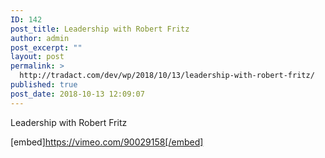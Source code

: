 ```yaml
---
ID: 142
post_title: Leadership with Robert Fritz
author: admin
post_excerpt: ""
layout: post
permalink: >
  http://tradact.com/dev/wp/2018/10/13/leadership-with-robert-fritz/
published: true
post_date: 2018-10-13 12:09:07
---
```

Leadership with Robert Fritz

[embed]https://vimeo.com/90029158[/embed]